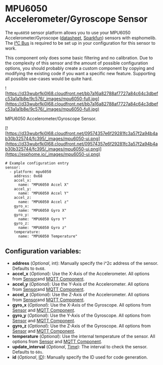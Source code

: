 # MPU6050 Accelerometer/Gyroscope Sensor

The `mpu6050` sensor platform allows you to use your MPU6050 Accelerometer/Gyroscope ([datasheet](https://www.invensense.com/wp-content/uploads/2015/02/MPU-6000-Datasheet1.pdf), [Sparkfun](https://www.sparkfun.com/products/11028)) sensors with esphomelib. The [I²C Bus](https://esphome.io/components/i2c#i2c) is required to be set up in your configuration for this sensor to work.

This component only does some basic filtering and no calibration. Due to the complexity of this sensor and the amount of possible configuration options, you should probably create a custom component by copying and modifying the existing code if you want a specific new feature. Supporting all possible use-cases would be quite hard.

![https://d33wubrfki0l68.cloudfront.net/bb7a16a82788af7727a84c64c3dbefc53a1a1b8e/9c576/_images/mpu6050-full.jpg](https://d33wubrfki0l68.cloudfront.net/bb7a16a82788af7727a84c64c3dbefc53a1a1b8e/9c576/_images/mpu6050-full.jpg)

MPU6050 Accelerometer/Gyroscope Sensor.

[![https://d33wubrfki0l68.cloudfront.net/09574357e6f29281fc3a57f2a94b4ab30b325744/fc395/_images/mpu6050-ui.png](https://d33wubrfki0l68.cloudfront.net/09574357e6f29281fc3a57f2a94b4ab30b325744/fc395/_images/mpu6050-ui.png)](https://esphome.io/_images/mpu6050-ui.png)

```
# Example configuration entry
sensor:
  - platform: mpu6050
    address: 0x68
    accel_x:
      name: "MPU6050 Accel X"
    accel_y:
      name: "MPU6050 Accel Y"
    accel_z:
      name: "MPU6050 Accel z"
    gyro_x:
      name: "MPU6050 Gyro X"
    gyro_y:
      name: "MPU6050 Gyro Y"
    gyro_z:
      name: "MPU6050 Gyro z"
    temperature:
      name: "MPU6050 Temperature"
```

## Configuration variables:

- **address** (*Optional*, int): Manually specify the i^2c address of the sensor. Defaults to `0x68`.
- **accel_x** (*Optional*): Use the X-Axis of the Accelerometer. All options from [Sensor](https://esphome.io/components/sensor/#config-sensor)and [MQTT Component](https://esphome.io/components/mqtt#config-mqtt-component).
- **accel_y** (*Optional*): Use the Y-Axis of the Accelerometer. All options from [Sensor](https://esphome.io/components/sensor/#config-sensor)and [MQTT Component](https://esphome.io/components/mqtt#config-mqtt-component).
- **accel_z** (*Optional*): Use the Z-Axis of the Accelerometer. All options from [Sensor](https://esphome.io/components/sensor/#config-sensor)and [MQTT Component](https://esphome.io/components/mqtt#config-mqtt-component).
- **gyro_x** (*Optional*): Use the X-Axis of the Gyroscope. All options from [Sensor](https://esphome.io/components/sensor/#config-sensor) and [MQTT Component](https://esphome.io/components/mqtt#config-mqtt-component).
- **gyro_y** (*Optional*): Use the Y-Axis of the Gyroscope. All options from [Sensor](https://esphome.io/components/sensor/#config-sensor) and [MQTT Component](https://esphome.io/components/mqtt#config-mqtt-component).
- **gyro_z** (*Optional*): Use the Z-Axis of the Gyroscope. All options from [Sensor](https://esphome.io/components/sensor/#config-sensor) and [MQTT Component](https://esphome.io/components/mqtt#config-mqtt-component).
- **temperature** (*Optional*): Use the internal temperature of the sensor. All options from [Sensor](https://esphome.io/components/sensor/#config-sensor) and [MQTT Component](https://esphome.io/components/mqtt#config-mqtt-component).
- **update_interval** (*Optional*, [Time](https://esphome.io/guides/configuration-types#config-time)): The interval to check the sensor. Defaults to `60s`.
- **id** (*Optional*, [ID](https://esphome.io/guides/configuration-types#config-id)): Manually specify the ID used for code generation.